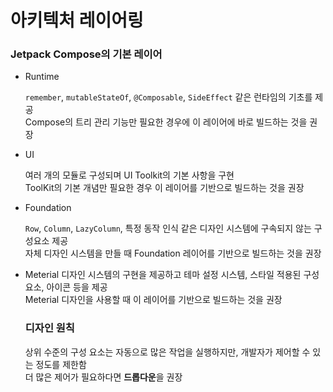 # 아키텍처 레이어링

### Jetpack Compose의 기본 레이어 

- Runtime

  ```remember```, ```mutableStateOf```, ```@Composable```, ```SideEffect``` 같은 런타임의 기초를 제공    
  Compose의 트리 관리 기능만 필요한 경우에 이 레이어에 바로 빌드하는 것을 권장
  
- UI

  여러 개의 모듈로 구성되며 UI Toolkit의 기본 사항을 구현    
  ToolKit의 기본 개념만 필요한 경우 이 레이어를 기반으로 빌드하는 것을 권장    

- Foundation

  ```Row```, ```Column```, ```LazyColumn```, 특정 동작 인식 같은 디자인 시스템에 구속되지 않는 구성요소 제공    
  자체 디자인 시스템을 만들 때 Foundation 레이어를 기반으로 빌드하는 것을 권장
  
- Meterial
  디자인 시스템의 구현을 제공하고 테마 설정 시스템, 스타일 적용된 구성요소, 아이콘 등을 제공    
  Meterial 디자인을 사용할 때 이 레이어를 기반으로 빌드하는 것을 권장
  
  ### 디자인 원칙
  
  상위 수준의 구성 요소는 자동으로 많은 작업을 실행하지만, 개발자가 제어할 수 있는 정도를 제한함    
  더 많은 제어가 필요하다면 **드롭다운**을 권장
